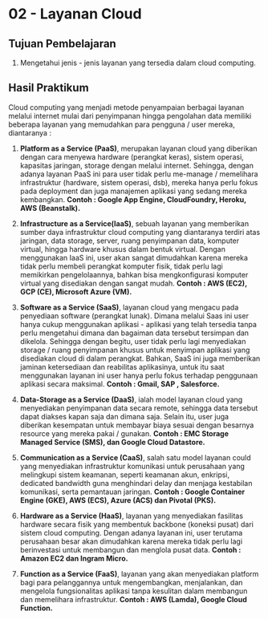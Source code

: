 # 02 - Layanan Cloud

## Tujuan Pembelajaran

1. Mengetahui jenis - jenis layanan yang tersedia dalam cloud computing.

## Hasil Praktikum

Cloud computing yang menjadi metode penyampaian berbagai layanan melalui internet mulai dari penyimpanan hingga pengolahan data memiliki beberapa layanan yang memudahkan para pengguna / user mereka, diantaranya :

1. <b>Platform as a Service (PaaS)</b>, merupakan layanan cloud yang diberikan dengan cara menyewa hardware (perangkat keras), sistem operasi, kapasitas jaringan, storage dengan melalui internet. Sehingga, dengan adanya layanan PaaS ini para user tidak perlu me-manage / memelihara infrastruktur (hardware, sistem operasi, dsb), mereka hanya perlu fokus pada deployment dan juga manajemen aplikasi yang sedang mereka kembangkan.
<b>Contoh : Google App Engine, CloudFoundry, Heroku, AWS (Beanstalk). </b>

2. <b>Infrastructure as a Service(IaaS)</b>, sebuah layanan yang memberikan sumber daya infrastruktur cloud computing yang diantaranya terdiri atas jaringan, data storage, server, ruang penyimpanan data, komputer virtual, hingga hardware khusus dalam bentuk virtual. Dengan menggunakan IaaS ini, user akan sangat dimudahkan karena mereka tidak perlu membeli perangkat komputer fisik, tidak perlu lagi memikirkan pengelolaannya, bahkan bisa mengkonfigurasi komputer virtual yang disediakan dengan sangat mudah.
<b>Contoh : AWS (EC2), GCP (CE), Microsoft Azure (VM). </b>

3. <b>Software as a Service (SaaS)</b>, layanan cloud yang mengacu pada penyediaan software (perangkat lunak). Dimana melalui Saas ini user hanya cukup menggunakan aplikasi - aplikasi yang telah tersedia tanpa perlu mengetahui dimana dan bagaiman data tersebut tersimpan dan dikelola. Sehingga dengan begitu, user tidak perlu lagi menyediakan storage / ruang penyimpanan khusus untuk menyimpan aplikasi yang disediakan cloud di dalam perangkat. Bahkan, SaaS ini juga memberikan jaminan ketersediaan dan reabilitas aplikasinya, untuk itu saat menggunakan layanan ini user hanya perlu fokus terhadap penggunaan aplikasi secara maksimal.
<b>Contoh : Gmail, SAP , Salesforce. </b>

4. <b>Data-Storage as a Service (DaaS)</b>, ialah model layanan cloud yang menyediakan penyimpanan data secara remote, sehingga data tersebut dapat diakses kapan saja dan dimana saja. Selain itu, user juga diberikan kesempatan untuk membayar biaya sesuai dengan besarnya resource yang mereka pakai / gunakan.
<b>Contoh : EMC Storage Managed Service (SMS), dan Google Cloud Datastore. </b>

5. <b>Communication as a Service (CaaS)</b>, salah satu model layanan could yang menyediakan infrastruktur komunikasi untuk perusahaan yang melingkupi sistem keamanan, seperti keamanan akun, enkripsi, dedicated bandwidth guna menghindari delay dan menjaga kestabilan komunikasi, serta pemantauan jaringan.
<b>Contoh : Google Container Engine (GKE), AWS (ECS), Azure (ACS) dan Pivotal (PKS). </b>

6. <b>Hardware as a Service (HaaS)</b>, layanan yang menyediakan fasilitas hardware secara fisik yang membentuk backbone (koneksi pusat) dari sistem cloud computing. Dengan adanya layanan ini, user terutama perusahaan besar akan dimudahkan karena mereka tidak perlu lagi berinvestasi untuk membangun dan menglola pusat data.
<b>Contoh : Amazon EC2 dan Ingram Micro.</b>

7. <b>Function as a Service (FaaS)</b>, layanan yang akan menyediakan platform bagi para pelanggannya untuk mengembangkan, menjalankan, dan mengelola fungsionalitas aplikasi tanpa kesulitan dalam membangun dan memelihara infrastruktur.
<b>Contoh : AWS (Lamda), Google Cloud Function.</b>